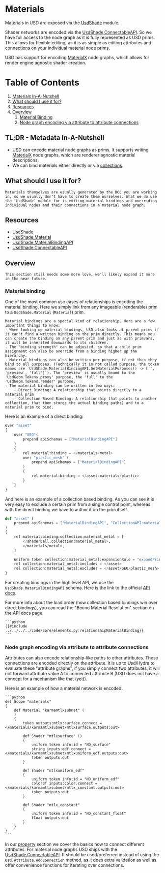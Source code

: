 # Materials
Materials in USD are exposed via the [UsdShade](https://openusd.org/dev/api/usd_shade_page_front.html) module.

Shader networks are encoded via the [UsdShade.ConnectableAPI](https://openusd.org/dev/api/class_usd_shade_connectable_a_p_i.html). So we have full access to the node graph as it is fully represented as USD prims. This allows for flexible editing, as it is as simple as editing attributes and connections on your individual material node prims.

USD has support for encoding [MaterialX](https://materialx.org/) node graphs, which allows for render engine agnostic shader creation.

# Table of Contents
1. [Materials In-A-Nutshell](#summary)
1. [What should I use it for?](#usage)
1. [Resources](#resources)
1. [Overview](#overview)
    1. [Material Binding](#materialBinding)
    1. [Node graph encoding via attribute to attribute connections](#materialNodeGraph)

## TL;DR - Metadata In-A-Nutshell <a name="summary"></a>
- USD can encode material node graphs as prims. It supports writing [MaterialX](https://materialx.org/) node graphs, which are renderer agnostic material descriptions.
- We can bind materials either directly or via [collections](./collection.md).

## What should I use it for? <a name="usage"></a>
~~~admonish tip
Materials themselves are usually generated by the DCC you are working in, so we usually don't have to create them ourselves. What we do use the `UsdShade` module for is editing material bindings and overriding individual nodes and their connections in a material node graph.
~~~

## Resources <a name="resources"></a>
- [UsdShade](https://openusd.org/dev/api/usd_shade_page_front.html)
- [UsdShade.Material](https://openusd.org/dev/api/class_usd_shade_material.html)
- [UsdShade.MaterialBindingAPI](https://openusd.org/dev/api/class_usd_shade_material_binding_a_p_i.html)
- [UsdShade.ConnectableAPI](https://openusd.org/dev/api/class_usd_shade_connectable_a_p_i.html)

## Overview <a name="overview"></a>
~~~admonish question title="Still under construction!"
This section still needs some more love, we'll likely expand it more in the near future.
~~~

### Material binding <a name="materialBinding">
One of the most common use cases of relationships is encoding the material binding. Here we simply link from any imageable (renderable) prim to a `UsdShade.Material` (`Material`) prim.

~~~admonish important
Material bindings are a special kind of relationship. Here are a few important things to know:
- When looking up material bindings, USD also looks at parent prims if it can't find a written binding on the prim directly. This means you can create the binding on any parent prim and just as with primvars, it will be inherited downwards to its children.
- The "binding strength" can be adjusted, so that a child prim assignment can also be override from a binding higher up the hierarchy.
- Material bindings can also be written per purpose, if not then they bind to all purposes. (Technically it is not called purpose, the token names are `UsdShade.MaterialBindingAPI.GetMaterialPurposes() -> ['', 'preview', 'full']`). The 'preview' is usually bound to the 'UsdGeom.Tokens.proxy' purpose, the 'full' to the 'UsdGeom.Tokens.render' purpose.
- The material binding can be written in two ways:
    - Direct Binding: A relationship that points directly to a material prim
    - Collection Based Binding: A relationship that points to another collection, that then stores the actual binding paths) and to a material prim to bind.
~~~

Here is an example of a direct binding:
```python
over "asset"
{
    over "GEO"(
        prepend apiSchemas = ["MaterialBindingAPI"]
    )
    {
        rel material:binding = </materials/metal>
        over "plastic_mesh" (
            prepend apiSchemas = ["MaterialBindingAPI"]
        )
        {
            rel material:binding = </asset/materials/plastic>
        }
    }
}
```

And here is an example of a collection based binding. As you can see it is very easy to exclude a certain prim from a single control point, whereas with the direct binding we have to author it on the prim itself.
```python
def "asset" (
    prepend apiSchemas = ["MaterialBindingAPI", "CollectionAPI:material_metal"]
)
{
    rel material:binding:collection:material_metal = [
        </shaderball.collection:material_metal>,
        </materials/metal>,
    ]

    uniform token collection:material_metal:expansionRule = "expandPrims"
    rel collection:material_metal:includes = </asset>
    rel collection:material_metal:excludes = </asset/GEO/plastic_mesh>
}
```

For creating bindings in the high level API, we use the `UsdShade.MaterialBindingAPI` schema.
Here is the link to the official [API docs](https://openusd.org/dev/api/class_usd_shade_material_binding_a_p_i.html).

For more info about the load order (how collection based bindings win over direct bindings), you can read the "Bound Material Resolution" section on the API docs page.

~~~admonish tip title=""
```python
{{#include ../../../../code/core/elements.py:relationshipMaterialBinding}}
```
~~~


### Node graph encoding via attribute to attribute connections <a name="materialNodeGraph"></a>
Attributes can also encode relationship-like paths to other attributes. These connections are encoded directly on the attribute. It is up to Usd/Hydra to evaluate these "attribute graphs", if you simply connect two attributes, it will not forward attribute value A to connected attribute B (USD does not have a concept for a mechanism like that (yet)).

Here is an example of how a material network is encoded.

~~~admonish important title=""
```python
def Scope "materials"
{
    def Material "karmamtlxsubnet" (
    )
    {
        token outputs:mtlx:surface.connect = </materials/karmamtlxsubnet/mtlxsurface.outputs:out>

        def Shader "mtlxsurface" ()
        {
            uniform token info:id = "ND_surface"
            string inputs:edf.connect = </materials/karmamtlxsubnet/mtlxuniform_edf.outputs:out>
            token outputs:out
        }

        def Shader "mtlxuniform_edf"
        {
            uniform token info:id = "ND_uniform_edf"
            color3f inputs:color.connect = </materials/karmamtlxsubnet/mtlx_constant.outputs:out>
            token outputs:out
        }

        def Shader "mtlx_constant"
        {
            uniform token info:id = "ND_constant_float"
            float outputs:out
        }
    }
}
```
~~~

In our [property](./property.md#attribute-to-attribute-connections-node-graph-encoding) section we cover the basics how to connect different attributes. For material node graphs USD ships with the [UsdShade.ConnectableAPI](https://openusd.org/dev/api/class_usd_shade_connectable_a_p_i.html). It should be used/preferred instead of using the `Usd.Attribute.AddConnection` method, as it does extra validation as well as offer convenience functions for iterating over connections.
